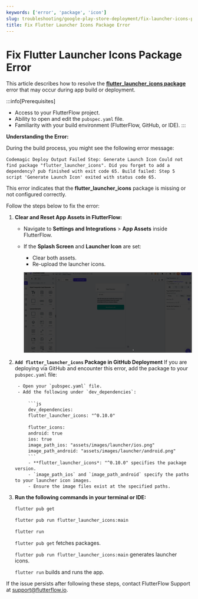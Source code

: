 ```yaml
---
keywords: ['error', 'package', 'icon']
slug: troubleshooting/google-play-store-deployment/fix-launcher-icons-package-error
title: Fix Flutter Launcher Icons Package Error
---
```


# Fix Flutter Launcher Icons Package Error

This article describes how to resolve the **[flutter_launcher_icons package](https://pub.dev/packages/flutter_launcher_icons)** error that may occur during app build or deployment.

:::info[Prerequisites]
- Access to your FlutterFlow project.
- Ability to open and edit the `pubspec.yaml` file.
- Familiarity with your build environment (FlutterFlow, GitHub, or IDE).
:::

**Understanding the Error:**

During the build process, you might see the following error message:

```text
Codemagic Deploy Output Failed Step: Generate Launch Icon Could not find package "flutter_launcher_icons". Did you forget to add a dependency? pub finished with exit code 65. Build failed: Step 5 script 'Generate Launch Icon' exited with status code 65.
```

This error indicates that the **flutter_launcher_icons** package is missing or not configured correctly.

Follow the steps below to fix the error:

1. **Clear and Reset App Assets in FlutterFlow:**
    - Navigate to **Settings and Integrations** > **App Assets** inside FlutterFlow.
    - If the **Splash Screen** and **Launcher Icon** are set:
        - Clear both assets.
        - Re-upload the launcher icons.

        ![](../assets/20250430121327988277.gif)

2. **`Add flutter_launcher_icons` Package in GitHub Deployment**
    If you are deploying via GitHub and encounter this error, add the package to your `pubspec.yaml` file:

        - Open your `pubspec.yaml` file.
        - Add the following under `dev_dependencies`:

            ```js
            dev_dependencies:
            flutter_launcher_icons: "^0.10.0"

            flutter_icons:
            android: true
            ios: true
            image_path_ios: "assets/images/launcher/ios.png"
            image_path_android: "assets/images/launcher/android.png"
            ```
            - **flutter_launcher_icons*: "^0.10.0" specifies the package version.
            - `image_path_ios` and `image_path_android` specify the paths to your launcher icon images.
            - Ensure the image files exist at the specified paths.

3. **Run the following commands in your terminal or IDE:**

    ```bash
    flutter pub get
    ```
    ```bash
    flutter pub run flutter_launcher_icons:main
    ```
    ```bash
    flutter run
    ```
    `flutter pub get` fetches packages.

    `flutter pub run flutter_launcher_icons:main` generates launcher icons.

    `flutter run` builds and runs the app.

If the issue persists after following these steps, contact FlutterFlow Support at support@flutterflow.io.

